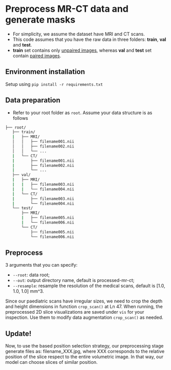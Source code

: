 # Preprocess MR-CT data and generate masks
- For simplicity, we assume the dataset have MRI and CT scans.
- This code assumes that you have the raw data in three folders: **train**, **val** and **test**. 
- **train** set contains only <ins>unpaired images</ins>, whereas **val** and **test** set contain <ins>paired images</ins>. 

## Environment installation
Setup using `pip install -r requirements.txt`

## Data preparation
- Refer to your root folder as `root`. Assume your data structure is as follows
```bash
├── root/
   ├── train/
   |   ├── MRI/
   │   │   ├── filename001.nii
   │   │   ├── filename002.nii
   │   │   └── ...
   |   └── CT/
   |       ├── filename001.nii
   |       ├── filename002.nii
   |       └── ...   
   ├── val/
   |   ├── MRI/
   |   |   ├── filename003.nii
   |   |   └── filename004.nii
   |   └── CT/
   |       ├── filename003.nii
   |       └── filename004.nii
   └── test/
       ├── MRI/
       |   ├── filename005.nii
       |   └── filename006.nii
       └── CT/
           ├── filename005.nii
           └── filename006.nii

```

## Preprocess
3 arguments that you can specify:
- `--root`: data root;
- `--out`: output directory name, default is processed-mr-ct;
- `--resample`: resample the resolution of the medical scans, default is [1.0, 1.0, 1.0] mm^3.

Since our paediatric scans have irregular sizes, we need to crop the depth and height dimensions in function `crop_scan()` at Ln 47. When running, the preprocessed 2D slice visualizations are saved under `vis` for your inspection. Use them to modify data augmentation `crop_scan()` as needed.

## Update!

Now, to use the based position selection strategy, our preprocessing stage generate files as: filename_XXX.jpg, where XXX corresponds to the relative position of the slice respect to the entire volumetric image. In that way, our model can choose slices of similar position.

